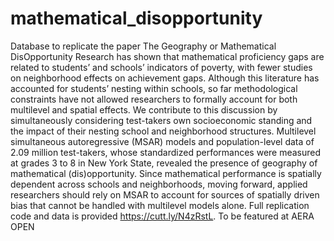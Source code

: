 # mathematical_disopportunity
Database to replicate the paper The Geography or Mathematical DisOpportunity
Research has shown that mathematical proficiency gaps are related to students’ and schools’ indicators of poverty, with fewer studies on neighborhood effects on achievement gaps. Although this literature has accounted for students’ nesting within schools, so far methodological constraints have not allowed researchers to formally account for both multilevel and spatial effects. We contribute to this discussion by simultaneously considering test-takers own socioeconomic standing and the impact of their nesting school and neighborhood structures. Multilevel simultaneous autoregressive (MSAR) models and population-level data of 2.09 million test-takers, whose standardized performances were measured at grades 3 to 8 in New York State, revealed the presence of geography of mathematical (dis)opportunity. Since mathematical performance is spatially dependent across schools and neighborhoods, moving forward, applied researchers should rely on MSAR to account for sources of spatially driven bias that cannot be handled with multilevel models alone. Full replication code and data is provided https://cutt.ly/N4zRstL.
To be featured at AERA OPEN
